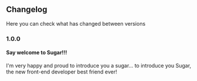 ## Changelog

Here you can check what has changed between versions

### 1.0.0

#### Say welcome to Sugar!!!

I'm very happy and proud to introduce you a sugar... to introduce you Sugar, the new front-end developer best friend ever!